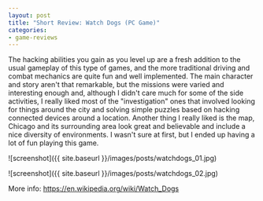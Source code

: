 ```yaml
---
layout: post
title: "Short Review: Watch Dogs (PC Game)"
categories:
- game-reviews
---
```


<p>The hacking abilities you gain as you level up are a fresh addition to the usual gameplay of this type of games, and the more traditional driving and combat mechanics are quite fun and well implemented. The main character and story aren't that remarkable, but the missions were varied and interesting enough and, although I didn't care much for some of the side activities, I really liked most of the "investigation" ones that involved looking for things around the city and solving simple puzzles based on hacking connected devices around a location. Another thing I really liked is the map, Chicago and its surrounding area look great and believable and include a nice diversity of environments. I wasn't sure at first, but I ended up having a lot of fun playing this game.</p>


![screenshot]({{ site.baseurl }}/images/posts/watchdogs_01.jpg)

![screenshot]({{ site.baseurl }}/images/posts/watchdogs_02.jpg)


<p>More info: <a href="https://en.wikipedia.org/wiki/Watch_Dogs">https://en.wikipedia.org/wiki/Watch_Dogs</a><p>

